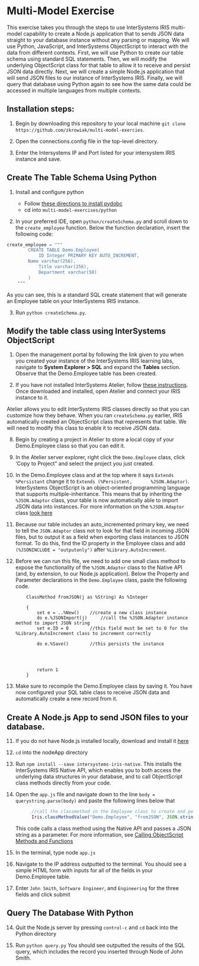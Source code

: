 # Multi-Model Exercise

This exercise takes you through the steps to use InterSystems IRIS multi-model capability to create a Node.js application that to sends JSON data straight to your database instance without any parsing or mapping. We will use Python, JavaScript, and InterSystems ObjectScript to interact with the data from different contexts. First, we will use Python to create our table schema using standard SQL statements.  Then, we will modify the underlying ObjectScript class for that table to allow it to receive and persist JSON data directly. Next, we will create a simple Node.js application that will send JSON files to our instance of InterSystems IRIS. Finally, we will query that database using Python again to see how the same data could be accessed in multiple languages from multiple contexts.

## Installation steps:

1. Begin by downloading this repository to your local machine `git clone https://github.com/zkrowiak/multi-model-exercies`.

2. Open the connections.config file in the top-level directory.

3. Enter the Intersystems IP and Port listed for your intersystem IRIS instance and save.


## Create The Table Schema Using Python
1. Install and configure python
  	* Follow [these directions to install pydobc](https://github.com/intersystems/quickstarts-python/blob/master/pyodbc_install.md)
  	* cd into `multi-model-exercises/python`

2. In your preferred IDE, open `python/createSchema.py` and scroll down to the `create_employee` function. Below the function declaration, insert the following code:

```python
create_employee = """
        CREATE TABLE Demo.Employee(
            ID Integer PRIMARY KEY AUTO_INCREMENT,
	    Name varchar(256),
            Title varchar(256), 
            Department varchar(50)
        )
    """
```

As you can see, this is a standard SQL create statement that will generate an Employee table on your InterSystems IRIS instance.

3. Run `python createSchema.py`. 

## Modify the table class using InterSystems ObjectScript
	
1. Open the management portal by following the link given to you when you created your instance of the InterSystems IRIS learning labs, navigate to **System Explorer > SQL** and expand the **Tables** section.  Observe that the Demo.Employee table has been created.

7. If you have not installed InterSystems Atelier, follow [these instructions](https://download.intersystems.com/download/atelier.csp). Once downloaded and installed, open Atelier and connect your IRIS instance to it.  

Atelier allows you to edit InterSystems IRIS classes directly so that you can customize how they behave. When you ran `createSchema.py` earlier, IRIS automatically created an ObjectScript class that represents that table.  We will need to modify this class to enable it to receive JSON data.

8. Begin by creating a project in Atelier to store a local copy of your Demo.Employee class so that you can edit it.

9. In the Atelier server explorer, right click the `Demo.Employee` class, click ‘Copy to Project” and select the project you just created.

10. In the Demo.Employee class and at the top where it says `Extends %Persistant` change it to `Extends (%Persistent, 		%JSON.Adaptor)`.  InterSystems ObjectScript is an object-oriented programming language that supports multiple-inheritance.  This means that by inheriting the `%JSON.Adaptor` class, your table is now automatically able to import JSON data into instances.  For more information on the `%JSON.Adaptor` class [look here](https://docs.intersystems.com/irislatest/csp/docbook/DocBook.UI.Page.cls?KEY=GJSON_adaptor)

11.  Because our table includes an auto_incremented primary key, we need to tell the `JSON.Adaptor` class not to look for that field in incoming JSON files, but to output it as a field when exporting class instances to JSON format.  To do this, find the ID property in the Employee class and add `(%JSONINCLUDE = "outputonly")` after `%Library.AutoIncrement`.

12. Before we can run this file, we need to add one small class method to expose the functionality of the `%JSON.Adaptor` class to the Native API (and, by extension, to our Node.js application).  Below the Property and Parameter declarations in the `Demo.Employee` class, paste the following code.

	```ObjectScript
		ClassMethod fromJSON(j as %String) As %Integer

		{
			set e = ..%New() 	//create a new class instance
			do e.%JSONImport(j) 	//call the %JSON.Adapter instance method to import JSON string
			set e.ID = 0 		//this field must be set to 0 for the %Library.AutoIncrement class to increment correctly

			do e.%Save() 		//this persists the instance




			return 1
		}
	```
13. Make sure to recompile the Demo.Employee class by saving it. You have now configured your SQL table class to receive JSON data and automatically create a new record from it.

## Create A Node.js App to send JSON files to your database.
11. If you do not have Node.js installed locally, download and install it [here](https://nodejs.org/en/download/)

12. `cd` into the nodeApp directory

13. Run `npm install --save intersystems-iris-native`. This installs the InterSystems IRIS Native API, which enables you to both access the underlying data structures in your database, and to call ObjectScript class methods directly from your code.

12. Open the `app.js` file and navigate down to the line `body = querystring.parse(body)` and paste the following lines below that 

	```JavaScript
		  //call the classmethod in the Employee class to create and persists a new database record
		  Iris.classMethodValue("Demo.Employee", "fromJSON", JSON.stringify(body))
	```

	This code calls a class method using the Native API and passes a JSON string as a parameter.  For more information, 		see [Calling ObjectScript Methods and Functions](https://docs.intersystems.com/irislatest/csp/docbook/DocBook.UI.Page.cls?KEY=BJSNAT_call)

12. In the terminal, type node `app.js`

13. Navigate to the IP address outputted to the terminal. You should see a simple HTML form with inputs for all of the fields in your Demo.Employee table.

14. Enter `John Smith`, `Software Engineer`, and `Engineering` for the three fields and click submit

## Query The Database With Python
14. Quit the Node.js server by pressing `control-c` and `cd` back into the Python directory

15. Run `python query.py` You should see outputted the results of the SQL query, which includes the record you inserted through Node of John Smith.


